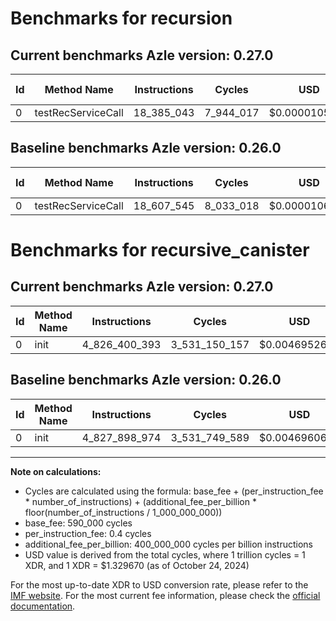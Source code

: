 # Benchmarks for recursion

## Current benchmarks Azle version: 0.27.0

| Id  | Method Name        | Instructions | Cycles    | USD           | USD/Million Calls | Change                              |
| --- | ------------------ | ------------ | --------- | ------------- | ----------------- | ----------------------------------- |
| 0   | testRecServiceCall | 18_385_043   | 7_944_017 | $0.0000105629 | $10.56            | <font color="green">-222_502</font> |

## Baseline benchmarks Azle version: 0.26.0

| Id  | Method Name        | Instructions | Cycles    | USD           | USD/Million Calls |
| --- | ------------------ | ------------ | --------- | ------------- | ----------------- |
| 0   | testRecServiceCall | 18_607_545   | 8_033_018 | $0.0000106813 | $10.68            |

# Benchmarks for recursive_canister

## Current benchmarks Azle version: 0.27.0

| Id  | Method Name | Instructions  | Cycles        | USD           | USD/Million Calls | Change                                |
| --- | ----------- | ------------- | ------------- | ------------- | ----------------- | ------------------------------------- |
| 0   | init        | 4_826_400_393 | 3_531_150_157 | $0.0046952644 | $4_695.26         | <font color="green">-1_498_581</font> |

## Baseline benchmarks Azle version: 0.26.0

| Id  | Method Name | Instructions  | Cycles        | USD           | USD/Million Calls |
| --- | ----------- | ------------- | ------------- | ------------- | ----------------- |
| 0   | init        | 4_827_898_974 | 3_531_749_589 | $0.0046960615 | $4_696.06         |

---

**Note on calculations:**

- Cycles are calculated using the formula: base_fee + (per_instruction_fee \* number_of_instructions) + (additional_fee_per_billion \* floor(number_of_instructions / 1_000_000_000))
- base_fee: 590_000 cycles
- per_instruction_fee: 0.4 cycles
- additional_fee_per_billion: 400_000_000 cycles per billion instructions
- USD value is derived from the total cycles, where 1 trillion cycles = 1 XDR, and 1 XDR = $1.329670 (as of October 24, 2024)

For the most up-to-date XDR to USD conversion rate, please refer to the [IMF website](https://www.imf.org/external/np/fin/data/rms_sdrv.aspx).
For the most current fee information, please check the [official documentation](https://internetcomputer.org/docs/current/developer-docs/gas-cost#execution).
